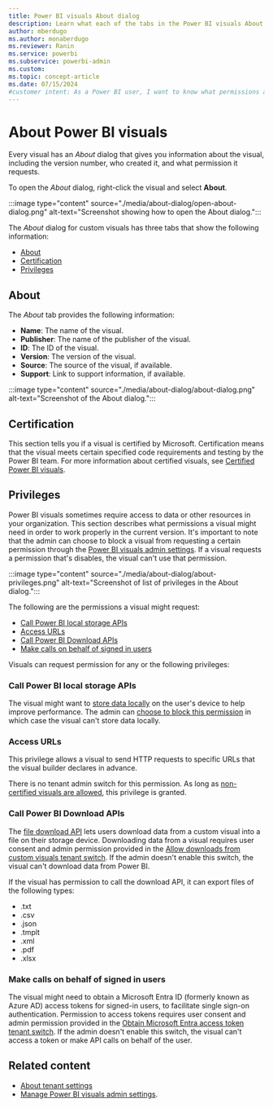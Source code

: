```yaml
---
title: Power BI visuals About dialog
description: Learn what each of the tabs in the Power BI visuals About dialog describes and what each permission setting does.
author: mberdugo
ms.author: monaberdugo
ms.reviewer: Ranin
ms.service: powerbi
ms.subservice: powerbi-admin
ms.custom:
ms.topic: concept-article
ms.date: 07/15/2024
#customer intent: As a Power BI user, I want to know what permissions a visual requests so that I can make an informed decision about using it.
---
```


# About Power BI visuals

Every visual has an *About* dialog that gives you information about the visual, including the version number, who created it, and what permission it requests. 

To open the *About* dialog, right-click the visual and select **About**.

:::image type="content" source="./media/about-dialog/open-about-dialog.png" alt-text="Screenshot showing how to open the About dialog.":::

The *About* dialog for custom visuals has three tabs that show the following information:

* [About](#about)
* [Certification](#certification)
* [Privileges](#privileges)

## About

The *About* tab provides the following information:

* **Name**: The name of the visual.
* **Publisher**: The name of the publisher of the visual.
* **ID**: The ID of the visual.
* **Version**: The version of the visual.
* **Source**: The source of the visual, if available.
* **Support**: Link to support information, if available.

:::image type="content" source="./media/about-dialog/about-dialog.png" alt-text="Screenshot of the About dialog.":::

## Certification

This section tells you if a visual is certified by Microsoft. Certification means that the visual meets certain specified code requirements and testing by the Power BI team.
For more information about certified visuals, see [Certified Power BI visuals](./power-bi-custom-visuals-certified.md).

## Privileges

Power BI visuals sometimes require access to data or other resources in your organization. This section describes what permissions a visual might need in order to work properly in the current version.
It's important to note that the admin can choose to block a visual from requesting a certain permission through the [Power BI visuals admin settings](/fabric/admin/organizational-visuals). If a visual requests a permission that's disables, the visual can't use that permission.

:::image type="content" source="./media/about-dialog/about-privileges.png" alt-text="Screenshot of list of privileges in the About dialog.":::

The following are the permissions a visual might request:

* [Call Power BI local storage APIs](#call-power-bi-local-storage-apis)
* [Access URLs](#access-urls)
* [Call Power BI Download APIs](#call-power-bi-download-apis)
* [Make calls on behalf of signed in users](#make-calls-on-behalf-of-signed-in-users)

Visuals can request permission for any or the following privileges:

### Call Power BI local storage APIs

The visual might want to [store data locally](./local-storage.md) on the user's device to help improve performance. The admin can [choose to block this permission](/fabric/admin/organizational-visuals#local-storage) in which case the visual can't store data locally.

### Access URLs

This privilege allows a visual to send HTTP requests to specific URLs that the visual builder declares in advance.

There is no tenant admin switch for this permission. As long as [non-certified visuals are allowed](/fabric/admin/organizational-visuals#certified-power-bi-visuals), this privilege is granted.

### Call Power BI Download APIs

The [file download API](./file-download-api.md) lets users download data from a custom visual into a file on their storage device. Downloading data from a visual requires user consent and admin permission provided in the [Allow downloads from custom visuals tenant switch](/fabric/admin/organizational-visuals#export-data-to-file). If the admin doesn't enable this switch, the visual can't download data from Power BI.

If the visual has permission to call the download API, it can export files of the following types:

* .txt
* .csv
* .json
* .tmplt
* .xml
* .pdf
* .xlsx

### Make calls on behalf of signed in users

The visual might need to obtain a Microsoft Entra ID (formerly known as Azure AD) access tokens for signed-in users, to facilitate single sign-on authentication. Permission to access tokens requires user consent and admin permission provided in the [Obtain Microsoft Entra access token tenant switch](/fabric/admin/organizational-visuals#obtain-microsoft-entra-access-token). If the admin doesn't enable this switch, the visual can't access a token or make API calls on behalf of the user.

## Related content

* [About tenant settings](/fabric/admin/tenant-settings-index)
* [Manage Power BI visuals admin settings](/fabric/admin/organizational-visuals).
